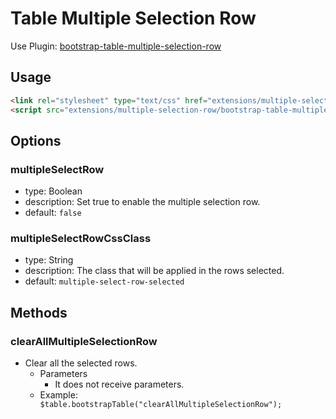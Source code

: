 # Table Multiple Selection Row

Use Plugin: [bootstrap-table-multiple-selection-row](https://github.com/wenzhixin/bootstrap-table/tree/master/src/extensions/multiple-selection-row)

## Usage

```html
<link rel="stylesheet" type="text/css" href="extensions/multiple-selection-row/bootstrap-table-multiple-selection-row.css">
<script src="extensions/multiple-selection-row/bootstrap-table-multiple-selection-row.js"></script>
```

## Options

### multipleSelectRow

* type: Boolean
* description: Set true to enable the multiple selection row.
* default: `false`

### multipleSelectRowCssClass

* type: String
* description: The class that will be applied in the rows selected.
* default: `multiple-select-row-selected`

## Methods

### clearAllMultipleSelectionRow

* Clear all the selected rows.
  * Parameters
      * It does not receive parameters.
  * Example: <code> $table.bootstrapTable("clearAllMultipleSelectionRow");</code>
